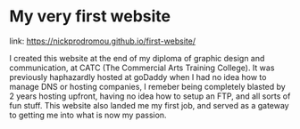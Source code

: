 # My very first website

link: https://nickprodromou.github.io/first-website/

I created this website at the end of my diploma of graphic design and communication, at CATC (The Commercial Arts Training College). It was previously haphazardly hosted at goDaddy when I had no idea how to manage DNS or hosting companies, I remeber being completely blasted by 2 years hosting upfront, having no idea how to setup an FTP, and all sorts of fun stuff. This website also landed me my first job, and served as a gateway to getting me into what is now my passion.
